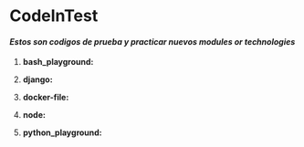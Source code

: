 # CodeInTest
#### *Estos son codigos de prueba y practicar nuevos modules or technologies*

1.  **bash_playground:** 

2.  **django:**

3.  **docker-file:**

4.  **node:**

5.  **python_playground:**

